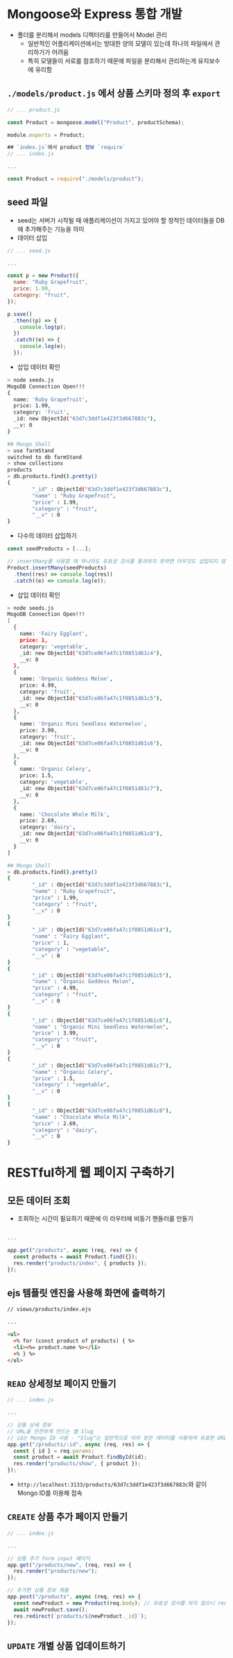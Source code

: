 # Mongoose와 Express 통합 개발

- 폴더를 분리해서 models 디렉터리를 만들어서 Model 관리
  - 일반적인 어플리케이션에서는 방대한 양의 모델이 있는데 하나의 파일에서 관리하기가 어려움
  - 특히 모델들이 서로를 참조하기 때문에 파일을 분리해서 관리하는게 유지보수에 유리함
  
## `./models/product.js` 에서 상품 스키마 정의 후 `export`
```javascript
// ... product.js

const Product = mongoose.model("Product", productSchema);

module.exports = Product;

## `index.js`에서 product 정보 `require`
// ... index.js

...

const Product = require("./models/product");
```

## seed 파일
- seed는 서버가 시작될 때 애플리케이션이 가지고 있어야 할 정적인 데이터들을 DB에 추가해주는 기능을 의미
- 데이터 삽입
```javascript
// ... seed.js

...

const p = new Product({
  name: "Ruby Grapefruit",
  price: 1.99,
  category: "fruit",
});

p.save()
  .then((p) => {
    console.log(p);
  })
  .catch((e) => {
    console.log(e);
  });
```
- 삽입 데이터 확인
```bash
> node seeds.js
MogoDB Connection Open!!!
{
  name: 'Ruby Grapefruit',
  price: 1.99,
  category: 'fruit',
  _id: new ObjectId("63d7c3ddf1e423f3d667883c"),
  __v: 0
}
```
```bash
## Mongo Shell
> use farmStand
switched to db farmStand
> show collections
products
> db.products.find().pretty()
{
        "_id" : ObjectId("63d7c3ddf1e423f3d667883c"),
        "name" : "Ruby Grapefruit",
        "price" : 1.99,
        "category" : "fruit",
        "__v" : 0
}
```
- 다수의 데이터  삽입하기
```javascript
const seedProducts = [...];

// insertMany를 사용할 때 하나라도 유효성 검사를 통과하지 못하면 아무것도 삽입되지 않음에 주의!
Product.insertMany(seedProducts)
  .then((res) => console.log(res))
  .catch((e) => console.log(e));
```
- 삽입 데이터 확인
```bash
> node seeds.js
MogoDB Connection Open!!!
[
  {
    name: 'Fairy Egglant',
    price: 1,
    category: 'vegetable',
    _id: new ObjectId("63d7ce06fa47c1f0851d61c4"),
    __v: 0
  },
  {
    name: 'Organic Goddess Melon',
    price: 4.99,
    category: 'fruit',
    _id: new ObjectId("63d7ce06fa47c1f0851d61c5"),
    __v: 0
  },
  {
    name: 'Organic Mini Seedless Watermelon',
    price: 3.99,
    category: 'fruit',
    _id: new ObjectId("63d7ce06fa47c1f0851d61c6"),
    __v: 0
  },
  {
    name: 'Organic Celery',
    price: 1.5,
    category: 'vegetable',
    _id: new ObjectId("63d7ce06fa47c1f0851d61c7"),
    __v: 0
  },
  {
    name: 'Chocolate Whole Milk',
    price: 2.69,
    category: 'dairy',
    _id: new ObjectId("63d7ce06fa47c1f0851d61c8"),
    __v: 0
  }
]
```

```bash
## Mongo Shell
> db.products.find().pretty()
{
        "_id" : ObjectId("63d7c3ddf1e423f3d667883c"),
        "name" : "Ruby Grapefruit",
        "price" : 1.99,
        "category" : "fruit",
        "__v" : 0
}
{
        "_id" : ObjectId("63d7ce06fa47c1f0851d61c4"),
        "name" : "Fairy Egglant",
        "price" : 1,
        "category" : "vegetable",
        "__v" : 0
}
{
        "_id" : ObjectId("63d7ce06fa47c1f0851d61c5"),
        "name" : "Organic Goddess Melon",
        "price" : 4.99,
        "category" : "fruit",
        "__v" : 0
}
{
        "_id" : ObjectId("63d7ce06fa47c1f0851d61c6"),
        "name" : "Organic Mini Seedless Watermelon",
        "price" : 3.99,
        "category" : "fruit",
        "__v" : 0
}
{
        "_id" : ObjectId("63d7ce06fa47c1f0851d61c7"),
        "name" : "Organic Celery",
        "price" : 1.5,
        "category" : "vegetable",
        "__v" : 0
}
{
        "_id" : ObjectId("63d7ce06fa47c1f0851d61c8"),
        "name" : "Chocolate Whole Milk",
        "price" : 2.69,
        "category" : "dairy",
        "__v" : 0
}
```
# RESTful하게 웹 페이지 구축하기

## 모든 데이터 조회
- 조회하는 시간이 필요하기 때문에 이 라우터에 비동기 핸들러를 만들기
```javascript

...

app.get("/products", async (req, res) => {
  const products = await Product.find({});
  res.render("products/index", { products });
});
```
## ejs 템플릿 엔진을 사용해 화면에 출력하기

```html
// views/products/index.ejs

...

<ul>
  <% for (const product of products) { %>
  <li><%= product.name %></li>
  <% } %>
</ul>
```
## `READ` 상세정보 페이지 만들기
```javascript
// ... index.js

... 

// 상품 상세 정보
// URL을 안전하게 만드는 웹 Slug
// id는 Mongo ID 사용 - "Slug"는 일반적으로 이미 얻은 데이터를 사용하여 유효한 URL을 생성하는 방법
app.get("/products/:id", async (req, res) => {
  const { id } = req.params;
  const product = await Product.findById(id);
  res.render("products/show", { product });
});
```
- `http://localhost:3133/products/63d7c3ddf1e423f3d667883c`와 같이 Mongo ID를 이용해 접속

## `CREATE` 상품 추가 페이지 만들기
```javascript
// ... index.js

...

// 상품 추가 form input 페이지
app.get("/products/new", (req, res) => {
  res.render("products/new");
});

// 추가한 상품 정보 제출
app.post("/products", async (req, res) => {
  const newProduct = new Product(req.body); // 유효성 검사를 하지 않으니 req.body에 포함된 정보 중 나타나서는 안되는 추가적인 정보를 확인할 수 없다
  await newProduct.save();
  res.redirect(`products/${newProduct._id}`);
});
```

## `UPDATE` 개별 상품 업데이트하기
